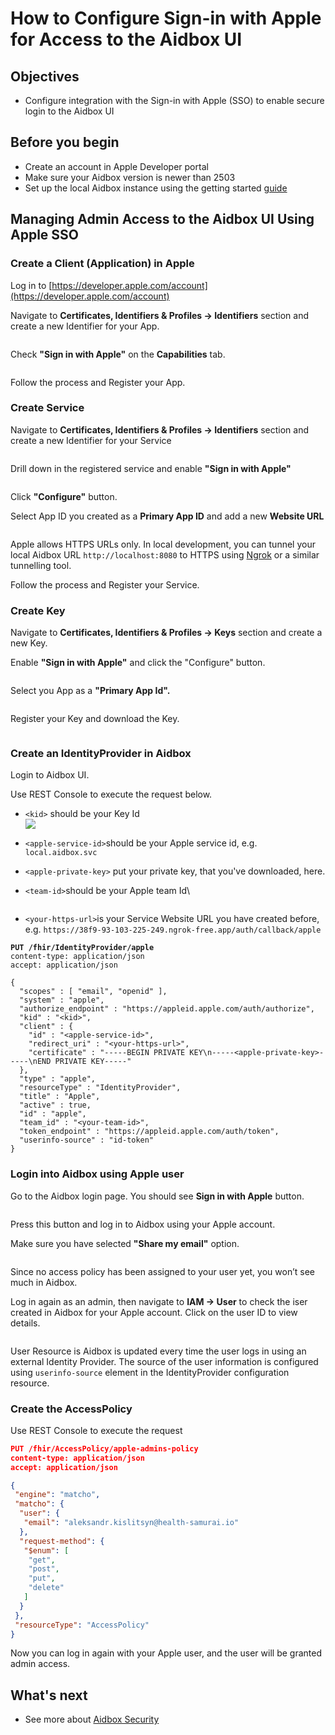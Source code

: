 # How to Configure Sign-in with Apple for Access to the Aidbox UI

## Objectives

* Configure integration with the Sign-in with Apple (SSO) to enable secure login to the Aidbox UI

## Before you begin

* Create an account in Apple Developer portal
* Make sure your Aidbox version is newer than 2503
* Set up the local Aidbox instance using the getting started [guide](../../getting-started/run-aidbox-locally.md)

## Managing Admin Access to the Aidbox UI Using Apple SSO

### Create a Client (Application) in Apple

Log in to [https://developer.apple.com/account](https://developer.apple.com/account)

Navigate to **Certificates, Identifiers & Profiles -> Identifiers** section and create a new Identifier for your App.

<figure><img src="../../../.gitbook/assets/fe697d52-9b2d-493c-ae46-ef3cc3c2e611.png" alt=""><figcaption></figcaption></figure>

Check **"Sign in with Apple"** on the **Capabilities** tab.

<figure><img src="../../../.gitbook/assets/d1c0cb07-11a1-4de3-91b4-ee11801d7f47.png" alt=""><figcaption></figcaption></figure>

Follow the process and Register your App.

### Create Service

Navigate to **Certificates, Identifiers & Profiles -> Identifiers** section and create a new Identifier for your Service

<figure><img src="../../../.gitbook/assets/779f9f4c-b68d-46d9-b599-126e0f38b620.png" alt=""><figcaption></figcaption></figure>

Drill down in the registered service and enable **"Sign in with Apple"**

<figure><img src="../../../.gitbook/assets/c7bfc30e-ab79-4b04-9dda-8918f57284de.png" alt=""><figcaption></figcaption></figure>

Click **"Configure"** button.

Select App ID you created as a **Primary App ID** and add a new **Website URL**

<figure><img src="../../../.gitbook/assets/b92cd421-659f-4bca-967c-3e602e09f09c.png" alt=""><figcaption></figcaption></figure>

Apple allows HTTPS URLs only. In local development, you can tunnel your local Aidbox URL `http://localhost:8080` to HTTPS using [Ngrok](https://ngrok.com) or a similar tunnelling tool.

Follow the process and Register your Service.

### Create Key

Navigate to **Certificates, Identifiers & Profiles -> Keys** section and create a new Key.

Enable **"Sign in with Apple"** and click the "Configure" button.

<figure><img src="../../../.gitbook/assets/e33106c5-46a1-4c20-b4e3-28ba030fa5e7.png" alt=""><figcaption></figcaption></figure>

Select you App as a **"Primary App Id".**

<figure><img src="../../../.gitbook/assets/38224bfc-51af-4d11-93ce-ba7fec8cd994.png" alt=""><figcaption></figcaption></figure>

Register your Key and download the Key.

<figure><img src="../../../.gitbook/assets/64770e19-bdd2-47ea-b973-026b333cae89.png" alt=""><figcaption></figcaption></figure>

### Create an IdentityProvider in Aidbox

Login to Aidbox UI.

Use REST Console to execute the request below.

* `<kid>` should be your Key Id\
  ![](../../../.gitbook/assets/c0983653-1f5d-49c1-9481-b71546e287a8.png)
* `<apple-service-id>`should be your Apple service id, e.g. `local.aidbox.svc`
* `<apple-private-key>` put your private key, that you've downloaded, here.
*   `<team-id>`should be your Apple team Id\\

    <figure><img src="../../../.gitbook/assets/bdaf5f74-c4c0-4a5c-ab80-f6fa9a963439.png" alt=""><figcaption></figcaption></figure>
* `<your-https-url>`is your Service Website URL you have created before, e.g. `https://38f9-93-103-225-249.ngrok-free.app/auth/callback/apple`

<pre class="language-json"><code class="lang-json"><strong>PUT /fhir/IdentityProvider/apple
</strong>content-type: application/json
accept: application/json

{
  "scopes" : [ "email", "openid" ],
  "system" : "apple",
  "authorize_endpoint" : "https://appleid.apple.com/auth/authorize",
  "kid" : "&#x3C;kid>",
  "client" : {
    "id" : "&#x3C;apple-service-id>",
    "redirect_uri" : "&#x3C;your-https-url>",
    "certificate" : "-----BEGIN PRIVATE KEY\n-----&#x3C;apple-private-key>-----\nEND PRIVATE KEY-----"
  },
  "type" : "apple",
  "resourceType" : "IdentityProvider",
  "title" : "Apple",
  "active" : true,
  "id" : "apple",
  "team_id" : "&#x3C;your-team-id>",
  "token_endpoint" : "https://appleid.apple.com/auth/token",
  "userinfo-source" : "id-token"
}
</code></pre>

### Login into Aidbox using Apple user

Go to the Aidbox login page. You should see **Sign in with Apple** button.

<img src="../../../.gitbook/assets/5d0e43b7-c6c0-48aa-885d-173df7d06d33.png" alt="" data-size="original">

Press this button and log in to Aidbox using your Apple account.

Make sure you have selected **"Share my email"** option.

<figure><img src="../../../.gitbook/assets/a42e1978-dc26-4d3b-bb1e-5939a248f343.png" alt=""><figcaption></figcaption></figure>

Since no access policy has been assigned to your user yet, you won’t see much in Aidbox.

Log in again as an admin, then navigate to **IAM -> User** to check the iser created in Aidbox for your Apple account. Click on the user ID to view details.

<figure><img src="../../../.gitbook/assets/44910356-d93a-44cd-b0fd-9a87fbe3769c.png" alt=""><figcaption></figcaption></figure>

User Resource is Aidbox is updated every time the user logs in using an external Identity Provider. The source of the user information is configured using `userinfo-source` element in the IdentityProvider configuration resource.

### Create the AccessPolicy

Use REST Console to execute the request

```json
PUT /fhir/AccessPolicy/apple-admins-policy
content-type: application/json
accept: application/json

{
 "engine": "matcho",
 "matcho": {
  "user": {
   "email": "aleksandr.kislitsyn@health-samurai.io"
  },
  "request-method": {
   "$enum": [
    "get",
    "post",
    "put",
    "delete"
   ]
  }
 },
 "resourceType": "AccessPolicy"
}
```

Now you can log in again with your Apple user, and the user will be granted admin access.

## What's next

* See more about [Aidbox Security](../../access-control/access-control.md)
